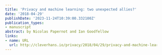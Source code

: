 ```yaml
---
title: 'Privacy and machine learning: two unexpected allies?'
date: '2018-04-29'
publishDate: '2023-11-24T10:39:00.332100Z'
publication_types:
- manuscript
abstract: by Nicolas Papernot and Ian Goodfellow
links:
- name: URL
  url: http://cleverhans.io/privacy/2018/04/29/privacy-and-machine-learning.html
---
```

